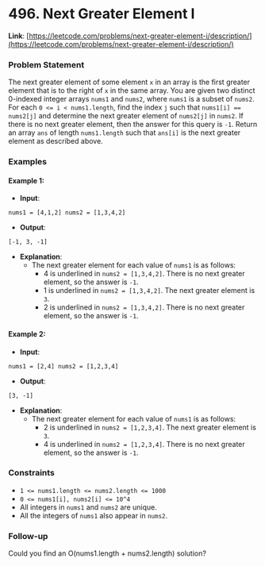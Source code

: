 # 496. Next Greater Element I

**Link**: [https://leetcode.com/problems/next-greater-element-i/description/](https://leetcode.com/problems/next-greater-element-i/description/)

### Problem Statement

The next greater element of some element `x` in an array is the first greater element that is to the right of `x` in the same array.
You are given two distinct 0-indexed integer arrays `nums1` and `nums2`, where `nums1` is a subset of `nums2`.
For each `0 <= i < nums1.length`, find the index `j` such that `nums1[i] == nums2[j]` and determine the next greater element of `nums2[j]` in `nums2`. If there is no next greater element, then the answer for this query is `-1`.
Return an array `ans` of length `nums1.length` such that `ans[i]` is the next greater element as described above.

### Examples

#### Example 1:
- **Input**: 
```
nums1 = [4,1,2] nums2 = [1,3,4,2]
```
- **Output**:
```
[-1, 3, -1]
```
- **Explanation**: 
  - The next greater element for each value of `nums1` is as follows:
    - 4 is underlined in `nums2 = [1,3,4,2]`. There is no next greater element, so the answer is `-1`.
    - 1 is underlined in `nums2 = [1,3,4,2]`. The next greater element is `3`.
    - 2 is underlined in `nums2 = [1,3,4,2]`. There is no next greater element, so the answer is `-1`.

#### Example 2:
- **Input**: 
```
nums1 = [2,4] nums2 = [1,2,3,4]
```
- **Output**:
```
[3, -1]
```
- **Explanation**: 
  - The next greater element for each value of `nums1` is as follows:
    - 2 is underlined in `nums2 = [1,2,3,4]`. The next greater element is `3`.
    - 4 is underlined in `nums2 = [1,2,3,4]`. There is no next greater element, so the answer is `-1`.

### Constraints
- `1 <= nums1.length <= nums2.length <= 1000`
- `0 <= nums1[i], nums2[i] <= 10^4`
- All integers in `nums1` and `nums2` are unique.
- All the integers of `nums1` also appear in `nums2`.

### Follow-up
Could you find an O(nums1.length + nums2.length) solution?
